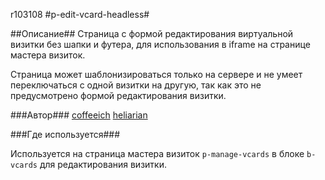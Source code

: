 r103108
#p-edit-vcard-headless#

##Описание##
Страница с формой редактирования виртуальной визитки без шапки и футера, для использования в iframe на странице мастера визиток.

Страница может шаблонизироваться только на сервере и не умеет переключаться с одной визитки на другую, так как это не предусмотрено формой редактирования визитки.

###Автор### 
[coffeeich](https://staff.yandex-team.ru/coffeeich)
[heliarian](https://staff.yandex-team.ru/heliarian)

###Где используется###

Используется на страница мастера визиток `p-manage-vcards` в блоке `b-vcards` для редактирования визитки.
